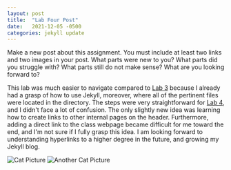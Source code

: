 ```yaml
---
layout: post
title:  "Lab Four Post"
date:   2021-12-05 -0500
categories: jekyll update
---
```


Make a new post about this assignment. You must include at least two links and two images in your post. What parts were new to you? What parts did you struggle with? What parts still do not make sense? What are you looking forward to?


This lab was much easier to navigate compared to [Lab 3](https://huckabaysl.github.io/blog/jekyll/update/2021/11/04/First-Post.html) because I already had a grasp of how to use Jekyll, moreover, where all of the pertinent files were located in the directory. The steps were very straightforward for [Lab 4](https://hendrix-cs.github.io/csci340/labs/jekyllmods.html), and I didn't face a lot of confusion. The only slightly new idea was learning how to create links to other internal pages on the header. Furthermore, adding a direct link to the class webpage became difficult for me toward the end, and I'm not sure if I fully grasp this idea. I am looking forward to understanding hyperlinks to a higher degree in the future, and growing my Jekyll blog.

![Cat Picture](https://www.publicdomainpictures.net/pictures/360000/velka/katze-katzchen-niedlich-vintage-1595636277p3L.jpg)
![Another Cat Picture](https://www.publicdomainpictures.net/pictures/300000/velka/the-cat-at-play-henriette-ronner.jpg)
